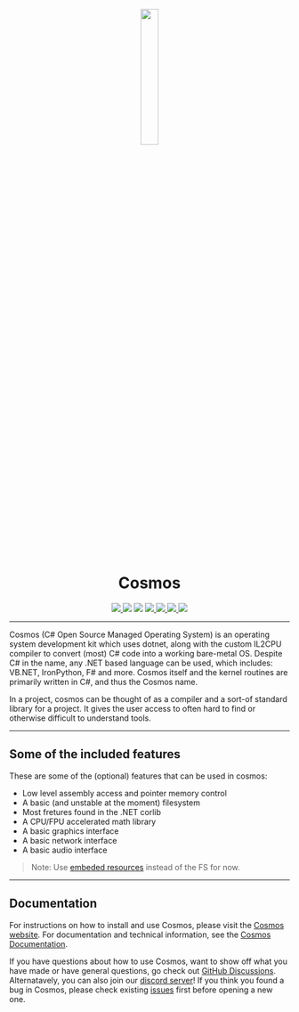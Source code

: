<p align="center">

  <img src="https://cosmosos.github.io/images/logo.png" width="25%" />

</p>

<h1 align="center">Cosmos</h1>

<p align="center">

  <a href="https://ci.appveyor.com/api/projects/status/kust7g5dlnykhkaf/branch/master">
    <img src="https://ci.appveyor.com/api/projects/status/kust7g5dlnykhkaf/branch/master?svg=true" />
  </a>

  <img src="https://img.shields.io/github/languages/code-size/CosmosOS/Cosmos" />
  <img src="https://img.shields.io/github/downloads/CosmosOS/Cosmos/total" />

  <a href="https://github.com/CosmosOS/Cosmos/releases/latest">
    <img src="https://img.shields.io/github/v/release/CosmosOS/Cosmos" />
  </a>

  <a href="https://github.com/CosmosOS/Cosmos/blob/master/LICENSE.txt">
    <img src="https://img.shields.io/github/license/CosmosOS/Cosmos" />
  </a>

  <a href="https://github.com/CosmosOS/Cosmos/issues">
    <img src="https://img.shields.io/github/issues/CosmosOS/Cosmos" />
  </a>

  <a href="https://discord.com/invite/kwtBwv6jhD">
    <img src="https://img.shields.io/discord/833970409337913344" />
  </a>

</p>

<hr/>

Cosmos (C# Open Source Managed Operating System) is an operating system development kit which uses dotnet, along with the custom IL2CPU compiler to convert (most) C# code into a working bare-metal OS.
Despite C# in the name, any .NET based language can be used, which includes: VB.NET, IronPython, F# and more. Cosmos itself and the kernel routines are primarily written in C#, and thus the Cosmos name.

In a project, cosmos can be thought of as a compiler and a sort-of standard library for a project. It gives the user access to often hard to find or otherwise difficult to understand tools.

<hr/>

## Some of the included features

These are some of the (optional) features that can be used in cosmos:

- Low level assembly access and pointer memory control
- A basic (and unstable at the moment) filesystem
- Most fretures found in the .NET corlib
- A CPU/FPU accelerated math library
- A basic graphics interface
- A basic network interface
- A basic audio interface
> Note: Use [embeded resources](https://cosmosos.github.io/articles/Kernel/ManifestResouceStream.html) instead of the FS for now.

<hr/>

## Documentation

For instructions on how to install and use Cosmos, please visit the [Cosmos website](http://www.gocosmos.org).
For documentation and technical information, see the [Cosmos Documentation](https://cosmosos.github.io).

If you have questions about how to use Cosmos, want to show off what you have made or have general questions, go check out [GitHub Discussions](https://github.com/CosmosOS/Cosmos/discussions). Alternatavely, you can also join our [discord server](https://discord.com/invite/kwtBwv6jhD)! If you think you found a bug in Cosmos, please check existing [issues](https://github.com/CosmosOS/Cosmos/issues) first before opening a new one. 

</p>
